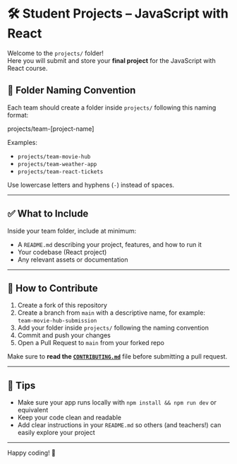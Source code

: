 # 🛠️ Student Projects – JavaScript with React

Welcome to the `projects/` folder!  
Here you will submit and store your **final project** for the JavaScript with React course.

## 📁 Folder Naming Convention

Each team should create a folder inside `projects/` following this naming format:

projects/team-[project-name]

Examples:
- `projects/team-movie-hub`
- `projects/team-weather-app`
- `projects/team-react-tickets`

Use lowercase letters and hyphens (`-`) instead of spaces.

---

## ✅ What to Include

Inside your team folder, include at minimum:
- A `README.md` describing your project, features, and how to run it
- Your codebase (React project)
- Any relevant assets or documentation

---

## 🔄 How to Contribute

1. Create a fork of this repository
2. Create a branch from `main` with a descriptive name, for example:  
   `team-movie-hub-submission`
3. Add your folder inside `projects/` following the naming convention
4. Commit and push your changes
5. Open a Pull Request to `main` from your forked repo

Make sure to **read the [`CONTRIBUTING.md`](../STUDENT_CONTRIBUTING.md)** file before submitting a pull request.

---

## 🧪 Tips

- Make sure your app runs locally with `npm install && npm run dev` or equivalent
- Keep your code clean and readable
- Add clear instructions in your `README.md` so others (and teachers!) can easily explore your project

---

Happy coding! 🚀